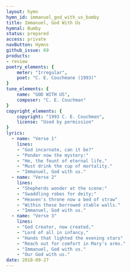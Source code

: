 ```yaml
---
layout: hymn
hymn_id: immanuel_god_with_us_bumby
title: Immanuel, God With Us
hymnal: Bumby
status: prepared
access: private
navButton: Hymns
github_issue: 69
products:
- review
poetry_elements: {
    meter: "Irregular",
    poet: "C. E. Couchmane (1993)"
}
tune_elements: {
    name: "GOD WITH US",
    composer: "C. E. Couchman"
}
copyright_elements: {
    copyright: "1993 C. E. Couchman",
    license: "Used by permission"
}
lyrics:
  - name: "Verse 1"
    lines:
    - "God incarnate, can it be?"
    - "Ponder now the mystery:"
    - "He, the fount of eternal life,"
    - "Must drink the cup of mortality."
    - "Immanuel, God with us."
  - name: "Verse 2"
    lines:
    - "Shepherds wonder at the scene:"
    - "Swaddling robes for deity;"
    - "Heaven's throne now a bed of straw"
    - "Within these borrowed stable walls."
    - "Immanuel, God with us."
  - name: "Verse 3"
    lines:
    - "God Creator, now created,"
    - "Lord of all in infancy,"
    - "Hands that lighted the evening stars"
    - "Reach out for comfort in Mary's arms."
    - "Immanuel, God with us."
    - "Our God with us."
date: 2018-09-27
---
```

